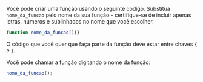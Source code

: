 Você pode criar uma função usando o seguinte código. Substitua `nome_da_funcao` pelo nome da sua função - certifique-se de incluir apenas letras, números e sublinhados no nome que você escolher.

```javascript
function nome_da_funcao(){}
```

O código que você quer que faça parte da função deve estar entre chaves `{` e `}`.

Você pode chamar a função digitando o nome da função:

```javascript
nome_da_funcao();
```